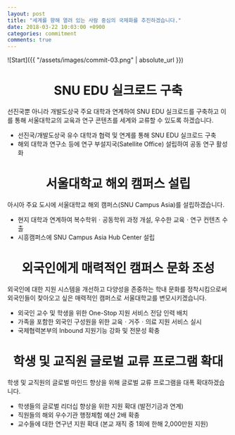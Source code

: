 ```yaml
---
layout: post
title: "세계를 향해 열려 있는 사람 중심의 국제화를 추진하겠습니다."
date: 2018-03-22 10:03:00 +0900
categories: commitment
comments: true
---
```


![Start]({{ "/assets/images/commit-03.png" | absolute_url }})

# <center>SNU EDU 실크로드 구축</center>

선진국뿐 아니라 개발도상국 주요 대학과 연계하여 SNU EDU 실크로드를 구축하고 이를 통해 서울대학교의 교육과 연구 콘텐츠를 세계와 교류할 수 있도록 하겠습니다.

* 선진국/개발도상국 유수 대학과 협력 및 연계를 통해 SNU EDU 실크로드 구축
* 해외 대학과 연구소 등에 연구 부설지국(Satellite Office) 설립하여 공동 연구 활성화  

# <center>서울대학교 해외 캠퍼스 설립</center>

아시아 주요 도시에 서울대학교 해외 캠퍼스(SNU Campus Asia)를 설립하겠습니다.

* 현지 대학과 연계하여 복수학위ㆍ공동학위 과정 개설, 우수한 교육ㆍ연구 컨텐츠 수출
* 시흥캠퍼스에 SNU Campus Asia Hub Center 설립

# <center>외국인에게 매력적인 캠퍼스 문화 조성</center>

외국인에 대한 지원 시스템을 개선하고 다양성을 존중하는 학내 문화를 정착시킴으로써 외국인들이 찾아오고 싶은 매력적인 캠퍼스로 서울대학교를 변모시키겠습니다.

* 외국인 교수 및 학생을 위한 One-Stop 지원 서비스 전담 인력 배치
* 가족을 포함한 외국인 구성원을 위한 교육ㆍ거주ㆍ의료 지원 서비스 실시
* 국제협력본부의 Inbound 지원기능 강화 및 전문성 확충

# <center>학생 및 교직원 글로벌 교류 프로그램 확대</center>

학생 및 교직원의 글로벌 마인드 향상을 위해 글로벌 교류 프로그램을 대폭 확대하겠습니다.

* 학생들의 글로벌 리더십 향상을 위한 지원 확대 (발전기금과 연계)
* 직원들의 해외 우수기관 행정체험 예산 2배 확충
* 교수들에 대한 연구년 지원 확대 (본교 재직 중 1회에 한해 2,000만원 지원)
